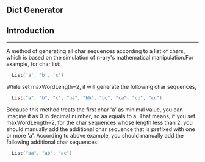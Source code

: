 Dict Generator
---------------------------------------------------
## Introduction
---------------------------------------------------
A method of generating all char sequences according to a list of chars, which is based on the simulation of n-ary's mathematical manipulation.For example, for char list:
```scala
  List('a', 'b', 'c')
```
While set maxWordLength=2, it will generate the following char sequences,
```scala
  List("a", "b", "c", "ba", "bb", "bc", "ca", "cb", "cc")
```
Because this method treats the first char 'a' as minimal value, you can imagine it as 0 in decimal number, so aa equals to a. That means, if you set maxWordLength=2, for the char sequences whose length less than 2, you should manually add the additional char sequence that is prefixed with one or more 'a'. According to above example, you should manually add the following additional char sequences:
```scala
  List("aa", "ab", "ac")
```

